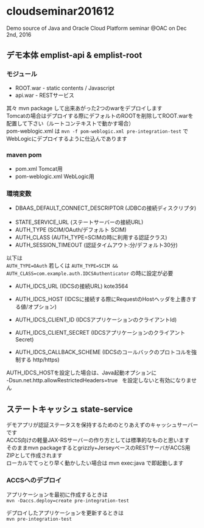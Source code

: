 # cloudseminar201612
Demo source of Java and Oracle Cloud Platform seminar @OAC on Dec 2nd, 2016

## **デモ本体 emplist-api & emplist-root**

### モジュール
* ROOT.war - static contents / Javascript
* api.war - RESTサービス

其々 mvn package して出来あがった2つのwarをデプロイします  
Tomcatの場合はデプロイする際にデフォルトのROOTを削除してROOT.warを配置して下さい（ルートコンテキストで動かす場合）  
pom-weblogic.xml は `mvn -f pom-weblogic.xml pre-integration-test` でWebLogicにデプロイするように仕込んであります

### maven pom
* pom.xml Tomcat用
* pom-weblogic.xml WebLogic用


### 環境変数
* DBAAS_DEFAULT_CONNECT_DESCRIPTOR (JDBCの接続ディスクリプタ)  
* STATE_SERVICE_URL (ステートサーバーの接続URL)  
* AUTH_TYPE (SCIM/OAuth/デフォルト SCIM)  
* AUTH_CLASS (AUTH_TYPE=SCIMの時に利用する認証クラス)  
* AUTH_SESSION_TIMEOUT (認証タイムアウト:分/デフォルト30分)  

以下は  
`AUTH_TYPE=OAuth` 若しくは
`AUTH_TYPE=SCIM
&& AUTH_CLASS=com.example.auth.IDCSAuthenticator`
の時に設定が必要  
* AUTH_IDCS_URL (IDCSの接続URL)  kote3564

* AUTH_IDCS_HOST (IDCSに接続する際にRequestのHostヘッダを上書きする値/オプション)  
* AUTH_IDCS_CLIENT_ID (IDCSアプリケーションのクライアントId)  
* AUTH_IDCS_CLIENT_SECRET (IDCSアプリケーションのクライアントSecret)  
* AUTH_IDCS_CALLBACK_SCHEME (IDCSのコールバックのプロトコルを強制する http/https)  

AUTH_IDCS_HOSTを設定した場合は、Java起動オプションに  
-Dsun.net.http.allowRestrictedHeaders=true  
を設定しないと有効になりません

## **ステートキャッシュ state-service**

デモアプリが認証ステータスを保持するためのとりあえずのキャッシュサーバーです  
ACCS向けの軽量JAX-RSサーバーの作り方としては標準的なものと思います  
そのままmvn packageするとgrizzly+JerseyベースのRESTサーバがACCS用ZIPとして作成されます  
ローカルでてっとり早く動かしたい場合は mvn exec:java で即起動します

### ACCSへのデプロイ

アプリケーションを最初に作成するときは  
`mvn -Daccs.deploy=create pre-integration-test`  

デプロイしたアプリケーションを更新するときは  
`mvn pre-integration-test`  
